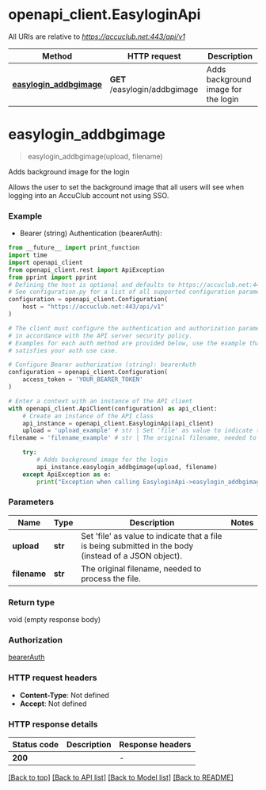 # openapi_client.EasyloginApi

All URIs are relative to *https://accuclub.net:443/api/v1*

Method | HTTP request | Description
------------- | ------------- | -------------
[**easylogin_addbgimage**](EasyloginApi.md#easylogin_addbgimage) | **GET** /easylogin/addbgimage | Adds background image for the login


# **easylogin_addbgimage**
> easylogin_addbgimage(upload, filename)

Adds background image for the login

Allows the user to set the background image that all users will see when logging into an AccuClub account not using SSO.

### Example

* Bearer (string) Authentication (bearerAuth):
```python
from __future__ import print_function
import time
import openapi_client
from openapi_client.rest import ApiException
from pprint import pprint
# Defining the host is optional and defaults to https://accuclub.net:443/api/v1
# See configuration.py for a list of all supported configuration parameters.
configuration = openapi_client.Configuration(
    host = "https://accuclub.net:443/api/v1"
)

# The client must configure the authentication and authorization parameters
# in accordance with the API server security policy.
# Examples for each auth method are provided below, use the example that
# satisfies your auth use case.

# Configure Bearer authorization (string): bearerAuth
configuration = openapi_client.Configuration(
    access_token = 'YOUR_BEARER_TOKEN'
)

# Enter a context with an instance of the API client
with openapi_client.ApiClient(configuration) as api_client:
    # Create an instance of the API class
    api_instance = openapi_client.EasyloginApi(api_client)
    upload = 'upload_example' # str | Set 'file' as value to indicate that a file is being submitted in the body (instead of a JSON object).
filename = 'filename_example' # str | The original filename, needed to process the file.

    try:
        # Adds background image for the login
        api_instance.easylogin_addbgimage(upload, filename)
    except ApiException as e:
        print("Exception when calling EasyloginApi->easylogin_addbgimage: %s\n" % e)
```

### Parameters

Name | Type | Description  | Notes
------------- | ------------- | ------------- | -------------
 **upload** | **str**| Set &#39;file&#39; as value to indicate that a file is being submitted in the body (instead of a JSON object). | 
 **filename** | **str**| The original filename, needed to process the file. | 

### Return type

void (empty response body)

### Authorization

[bearerAuth](../README.md#bearerAuth)

### HTTP request headers

 - **Content-Type**: Not defined
 - **Accept**: Not defined

### HTTP response details
| Status code | Description | Response headers |
|-------------|-------------|------------------|
**200** |  |  -  |

[[Back to top]](#) [[Back to API list]](../README.md#documentation-for-api-endpoints) [[Back to Model list]](../README.md#documentation-for-models) [[Back to README]](../README.md)

